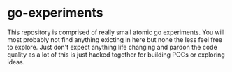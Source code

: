 # go-experiments
This repository is comprised of really small atomic go experiments. You will most probably not find anything exicting in here but none the less feel free to explore. Just don't expect anything life changing and pardon the code quality as a lot of this is just hacked together for building POCs or exploring ideas. 
